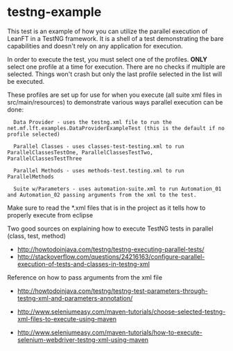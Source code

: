 # testng-example
This test is an example of how you can utilize the parallel execution of LeanFT in a TestNG framework.  It is a shell of a test demonstrating the bare capabilities and doesn't rely on any application for execution.


In order to execute the test, you must select one of the profiles.  **ONLY** select one profile at a time for execution.  There are no checks if multiple are selected.  Things won't crash but only the last profile selected in the list will be executed.

These profiles are set up for use for when you execute (all suite xml files in src/main/resources) to demonstrate various ways parallel execution can be done:
```
  Data Provider - uses the testng.xml file to run the net.mf.lft.examples.DataProviderExampleTest (this is the default if no profile selected)
  
  Parallel Classes - uses classes-test-testing.xml to run ParallelClassesTestOne, ParallelClassesTestTwo, ParallelClassesTestThree
  
  Parallel Methods - uses methods-test.testing.xml to run ParallelMethods
  
  Suite w/Parameters - uses automation-suite.xml to run Automation_01 and Automation_02 passing arguments from the xml to the test.
  ``` 


Make sure to read the *.xml files that is in the project as it tells how to properly execute from eclipse

Two good sources on explaining how to execute TestNG tests in parallel (class, test, method)

* http://howtodoinjava.com/testng/testng-executing-parallel-tests/
* http://stackoverflow.com/questions/24216163/configure-parallel-execution-of-tests-and-classes-in-testng-xml

Reference on how to pass arguments from the xml file

* http://howtodoinjava.com/testng/testng-test-parameters-through-testng-xml-and-parameters-annotation/

* http://www.seleniumeasy.com/maven-tutorials/choose-selected-testng-xml-files-to-execute-using-maven
* http://www.seleniumeasy.com/maven-tutorials/how-to-execute-selenium-webdriver-testng-xml-using-maven
